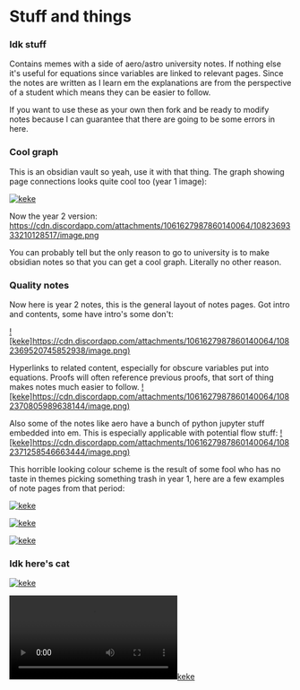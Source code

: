 # Stuff and things
### Idk stuff
Contains memes with a side of aero/astro university notes. If nothing else it's useful for equations since variables are linked to relevant pages. Since the notes are written as I learn em the explanations are from the perspective of a student which means they can be easier to follow.

If you want to use these as your own then fork and be ready to modify notes because I can guarantee that there are going to be some errors in here.

### Cool graph
This is an obsidian vault so yeah, use it with that thing. The graph showing page connections looks quite cool too (year 1 image):

[![keke](https://cdn.discordapp.com/attachments/892362116214968330/968979464379842561/unknown.png)](https://www.youtube.com/watch?v=dQw4w9WgXcQ)

Now the year 2 version:
https://cdn.discordapp.com/attachments/1061627987860140064/1082369333210128517/image.png

You can probably tell but the only reason to go to university is to make obsidian notes so that you can get a cool graph. Literally no other reason.

### Quality notes
Now here is year 2 notes, this is the general layout of notes pages. Got intro and contents, some have intro's some don't:

[![keke]https://cdn.discordapp.com/attachments/1061627987860140064/1082369520745852938/image.png)](https://www.youtube.com/watch?v=dQw4w9WgXcQ)


Hyperlinks to related content, especially for obscure variables put into equations. Proofs will often reference previous proofs, that sort of thing makes notes much easier to follow.
[![keke]https://cdn.discordapp.com/attachments/1061627987860140064/1082370805989638144/image.png)](https://www.youtube.com/watch?v=dQw4w9WgXcQ)

Also some of the notes like aero have a bunch of python jupyter stuff embedded into em. This is especially applicable with potential flow stuff:
[![keke]https://cdn.discordapp.com/attachments/1061627987860140064/1082371258546663444/image.png)](https://www.youtube.com/watch?v=dQw4w9WgXcQ)



This horrible looking colour scheme is the result of some fool who has no taste in themes picking something trash in year 1, here are a few examples of note pages from that period:

[![keke](https://cdn.discordapp.com/attachments/892362116214968330/968979328463409233/unknown.png)](https://www.youtube.com/watch?v=dQw4w9WgXcQ)

[![keke](https://cdn.discordapp.com/attachments/530084407172923404/908105555955023882/unknown.png)](https://www.youtube.com/watch?v=dQw4w9WgXcQ)

[![keke](https://cdn.discordapp.com/attachments/902650623604957255/907932649753047050/unknown.png)](https://www.youtube.com/watch?v=dQw4w9WgXcQ)



### Idk here's cat
[![keke](https://cdn.discordapp.com/attachments/892362116214968330/968980023723823124/dOUH7Kgh.jpg)](https://www.youtube.com/watch?v=dQw4w9WgXcQ)


[![keke](https://cdn.discordapp.com/attachments/892362116214968330/968980106016067614/277739334_659514131966424_8349469903889738844_n.mp4)](https://www.youtube.com/watch?v=dQw4w9WgXcQ)